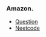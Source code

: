 ### Amazon.
* [Question](https://leetcode.com/problems/number-of-1-bits)
* [Neetcode](https://www.youtube.com/watch?v=5Km3utixwZs)